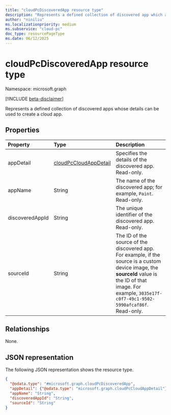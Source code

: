 ```yaml
---
title: "cloudPcDiscoveredApp resource type"
description: "Represents a defined collection of discovered app which app details can be used to create cloud app."
author: "niniliu"
ms.localizationpriority: medium
ms.subservice: "cloud-pc"
doc_type: resourcePageType
ms.date: 06/12/2025
---
```


# cloudPcDiscoveredApp resource type

Namespace: microsoft.graph

[!INCLUDE [beta-disclaimer](../../includes/beta-disclaimer.md)]

Represents a defined collection of discovered apps whose details can be used to create a cloud app.

## Properties

|Property|Type|Description|
|:---|:---|:---|
|appDetail |[cloudPcCloudAppDetail](../resources/cloudpccloudappdetail.md) | Specifies the details of the discovered app. Read-only.| 
|appName |String| The name of the discovered app; for example, `Paint`. Read-only.| 
|discoveredAppId |String| The unique identifier of the discovered app. Read-only.|
|sourceId |String | The ID of the source of the discovered app. For example, if the source is a custom device image, the **sourceId** value is the ID of that image. For example, `3035e17f-c0f7-49c1-9502-5990afcaf86f`. Read-only. |

## Relationships

None.

## JSON representation

The following JSON representation shows the resource type.

<!-- {
  "blockType": "resource",
  "@odata.type": "microsoft.graph.cloudPcDiscoveredApp"
}
-->
``` json
{
  "@odata.type": "#microsoft.graph.cloudPcDiscoveredApp",
  "appDetail": {"@odata.type": "microsoft.graph.cloudPcCloudAppDetail"},
  "appName": "String",
  "discoveredAppId": "String",
  "sourceId": "String"
}
```
